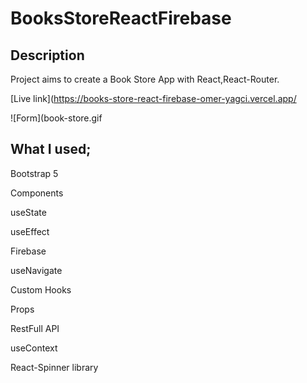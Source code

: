 # BooksStoreReactFirebase

## Description

Project aims to create a Book Store App with React,React-Router.  



[Live link](https://books-store-react-firebase-omer-yagci.vercel.app/
                                             
![Form](book-store.gif

## What I used;

Bootstrap 5

Components

useState

useEffect

Firebase

useNavigate

Custom Hooks

Props

RestFull API

useContext

React-Spinner library
